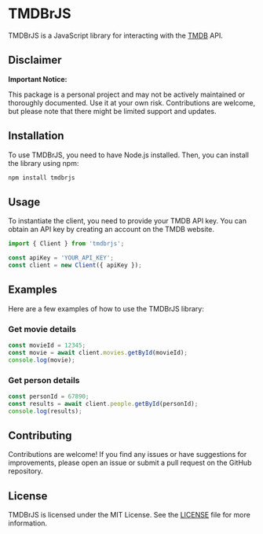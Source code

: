 # TMDBrJS

TMDBrJS is a JavaScript library for interacting with the [TMDB](https://www.themoviedb.org/) API.

## Disclaimer

**Important Notice:**

This package is a personal project and may not be actively maintained or thoroughly documented. Use it at your own risk. Contributions are welcome, but please note that there might be limited support and updates.

## Installation

To use TMDBrJS, you need to have Node.js installed. Then, you can install the library using npm:

```bash
npm install tmdbrjs
```

## Usage

To instantiate the client, you need to provide your TMDB API key. You can obtain an API key by creating an account on the TMDB website.

```javascript
import { Client } from 'tmdbrjs';

const apiKey = 'YOUR_API_KEY';
const client = new Client({ apiKey });
```

## Examples

Here are a few examples of how to use the TMDBrJS library:

### Get movie details

```javascript
const movieId = 12345;
const movie = await client.movies.getById(movieId);
console.log(movie);
```

### Get person details

```javascript
const personId = 67890;
const results = await client.people.getById(personId);
console.log(results);
```

## Contributing

Contributions are welcome! If you find any issues or have suggestions for improvements, please open an issue or submit a pull request on the GitHub repository.

## License

TMDBrJS is licensed under the MIT License. See the [LICENSE](LICENSE) file for more information.

